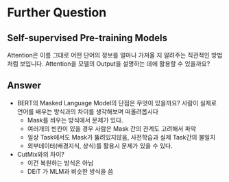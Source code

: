 # Further Question

## Self-supervised Pre-training Models
Attention은 이름 그대로 어떤 단어의 정보를 얼마나 가져올 지 알려주는 직관적인 방법처럼 보입니다. Attention을 모델의 Output을 설명하는 데에 활용할 수 있을까요?

## Answer
- BERT의 Masked Language Model의 단점은 무엇이 있을까요? 사람이 실제로 언어를 배우는 방식과의 차이를 생각해보며 떠올려봅시다
    - Mask를 씌우는 방식에서 문제가 있다.
    - 여러개의 빈칸이 있을 경우 사람은 Mask 간의 관계도 고려해서 파악
    - 일상 Task에서도 Mask가 뚫려있지않음, 사전학습과 실제 Task간의 불일치
    - 외부데이터(배경지식, 상식)를 활용시 문제가 있을 수 있다.
- CutMix와의 차이?
    - 이건 복원하는 방식은 아님
    - DEiT 가 MLM과 비슷한 방식을 씀
